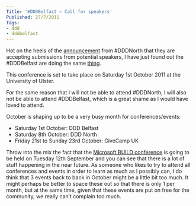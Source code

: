 ```yaml
---
Title: '#DDDBelfast – Call for speakers'
Published: 27/7/2011
Tags:
- ddd
- dddbelfast
---
```


Hot on the heels of the [announcement](http://www.gep13.co.uk/blog/dddnorth-call-for-speakers) from #DDDNorth that they are accepting submissions from potential speakers, I have just found out the #DDDBelfast are doing the same [thing](http://www.developerdeveloperdeveloper.com/dddie11/).

This conference is set to take place on Saturday 1st October 2011 at the University of Ulster.

For the same reason that I will not be able to attend #DDDNorth, I will also not be able to attend #DDDBelfast, which is a great shame as I would have loved to attend.

October is shaping up to be a very busy month for conferences/events:

- Saturday 1st October: DDD Belfast
- Saturday 8th October: DDD North
- Friday 21st to Sunday 23rd October: GiveCamp UK

Throw into the mix the fact that the [Microsoft BUILD conference](http://www.buildwindows.com) is going to be held on Tuesday 12th September and you can see that there is a lot of stuff happening in the near future.  As someone who likes to try to attend all conferences and events in order to learn as much as I possibly can, I do think that 3 events back to back in October might be a little bit too much. It might perhaps be better to space these out so that there is only 1 per month, but at the same time, given that these events are put on free for the community, we really can’t complain too much.

